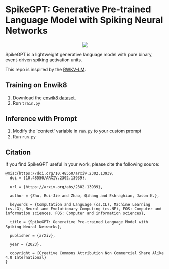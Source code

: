 # SpikeGPT: Generative Pre-trained Language Model with Spiking Neural Networks

<p align="center" float="center">
  <img src="https://github.com/ridgerchu/SpikeGPT/blob/master/static/spikegpt.png"/>
</p>

SpikeGPT is a lightweight generative language model with pure binary, event-driven spiking activation units.

This repo is inspired by the [RWKV-LM](https://github.com/BlinkDL/RWKV-LM).

## Training on Enwik8

1. Download the [enwik8 dataset](https://data.deepai.org/enwik8.zip).
2. Run `train.py`

## Inference with Prompt

1. Modify the  'context' variable in `run.py` to your custom prompt
2. Run `run.py`



## Citation


If you find SpikeGPT useful in your work, please cite the following source:

```
@misc{https://doi.org/10.48550/arxiv.2302.13939,
  doi = {10.48550/ARXIV.2302.13939},
  
  url = {https://arxiv.org/abs/2302.13939},
  
  author = {Zhu, Rui-Jie and Zhao, Qihang and Eshraghian, Jason K.},
  
  keywords = {Computation and Language (cs.CL), Machine Learning (cs.LG), Neural and Evolutionary Computing (cs.NE), FOS: Computer and information sciences, FOS: Computer and information sciences},
  
  title = {SpikeGPT: Generative Pre-trained Language Model with Spiking Neural Networks},
  
  publisher = {arXiv},
  
  year = {2023},
  
  copyright = {Creative Commons Attribution Non Commercial Share Alike 4.0 International}
}

```
